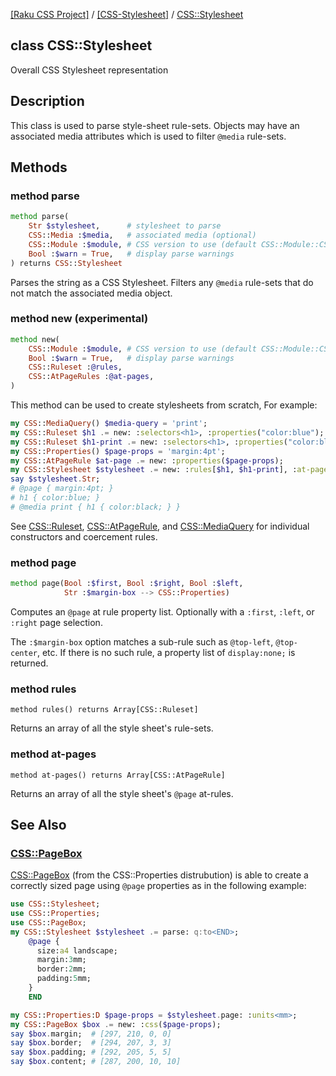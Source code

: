 [[Raku CSS Project]](https://css-raku.github.io)
 / [[CSS-Stylesheet]](https://css-raku.github.io/CSS-Stylesheet-raku)
 / [CSS::Stylesheet](https://css-raku.github.io/CSS-Stylesheet-raku/CSS/Stylesheet)

class CSS::Stylesheet
---------------------

Overall CSS Stylesheet representation

Description
-----------

This class is used to parse style-sheet rule-sets. Objects may have an associated media attributes which is used to filter `@media` rule-sets.

Methods
-------

### method parse

```raku
method parse(
    Str $stylesheet,      # stylesheet to parse
    CSS::Media :$media,   # associated media (optional)
    CSS::Module :$module, # CSS version to use (default CSS::Module::CSS3
    Bool :$warn = True,   # display parse warnings
) returns CSS::Stylesheet
```

Parses the string as a CSS Stylesheet. Filters any `@media` rule-sets that do not match the associated media object.

### method new (experimental)

```raku
method new(
    CSS::Module :$module, # CSS version to use (default CSS::Module::CSS3)
    Bool :$warn = True,   # display parse warnings
    CSS::Ruleset :@rules,
    CSS::AtPageRules :@at-pages,
)
```

This method can be used to create stylesheets from scratch, For example:

```raku
my CSS::MediaQuery() $media-query = 'print';
my CSS::Ruleset $h1 .= new: :selectors<h1>, :properties("color:blue");
my CSS::Ruleset $h1-print .= new: :selectors<h1>, :properties("color:black"), :$media-query;
my CSS::Properties() $page-props = 'margin:4pt'; 
my CSS::AtPageRule $at-page .= new: :properties($page-props);
my CSS::Stylesheet $stylesheet .= new: :rules[$h1, $h1-print], :at-pages[$at-page];
say $stylesheet.Str;
# @page { margin:4pt; }
# h1 { color:blue; }
# @media print { h1 { color:black; } }
```

See [CSS::Ruleset](https://css-raku.github.io/CSS-Stylesheet-raku/CSS/Ruleset), [CSS::AtPageRule](https://css-raku.github.io/CSS-Stylesheet-raku/CSS/AtPageRule), and [CSS::MediaQuery](https://css-raku.github.io/CSS-Stylesheet-raku/CSS/MediaQuery) for individual constructors and coercement rules.

### method page

```raku
method page(Bool :$first, Bool :$right, Bool :$left,
            Str :$margin-box --> CSS::Properties)
```

Computes an `@page` at rule property list. Optionally with a `:first`, `:left`, or `:right` page selection.

The `:$margin-box` option matches a sub-rule such as `@top-left`, `@top-center`, etc. If there is no such rule, a property list of `display:none;` is returned.

### method rules

    method rules() returns Array[CSS::Ruleset]

Returns an array of all the style sheet's rule-sets.

### method at-pages

    method at-pages() returns Array[CSS::AtPageRule]

Returns an array of all the style sheet's `@page` at-rules.

See Also
--------

### [CSS::PageBox](https://css-raku.github.io/CSS-Properties-raku/CSS/PageBox)

[CSS::PageBox](https://css-raku.github.io/CSS-Properties-raku/CSS/PageBox) (from the CSS::Properties distrubution) is able to create a correctly sized page using `@page` properties as in the following example:

```raku
use CSS::Stylesheet;
use CSS::Properties;
use CSS::PageBox;
my CSS::Stylesheet $stylesheet .= parse: q:to<END>;
    @page {
      size:a4 landscape;
      margin:3mm;
      border:2mm;
      padding:5mm;
    }
    END

my CSS::Properties:D $page-props = $stylesheet.page: :units<mm>;
my CSS::PageBox $box .= new: :css($page-props);
say $box.margin;  # [297, 210, 0, 0]
say $box.border;  # [294, 207, 3, 3]
say $box.padding; # [292, 205, 5, 5]
say $box.content; # [287, 200, 10, 10]
```

